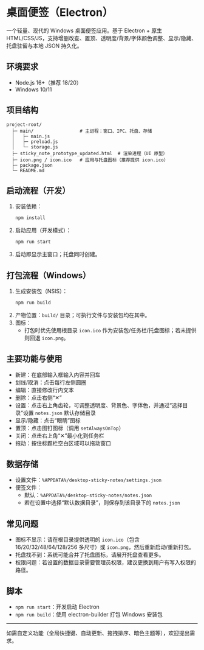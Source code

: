 # 桌面便签（Electron）

一个轻量、现代的 Windows 桌面便签应用。基于 Electron + 原生 HTML/CSS/JS，支持增删改查、置顶、透明度/背景/字体颜色调整、显示/隐藏、托盘驻留与本地 JSON 持久化。

## 环境要求
- Node.js 16+（推荐 18/20）
- Windows 10/11

## 项目结构
```
project-root/
  ├─ main/                 # 主进程：窗口、IPC、托盘、存储
  │   ├─ main.js
  │   ├─ preload.js
  │   └─ storage.js
  ├─ sticky_note_prototype_updated.html  # 渲染进程（UI 原型）
  ├─ icon.png / icon.ico   # 应用与托盘图标（推荐提供 icon.ico）
  ├─ package.json
  └─ README.md
```

## 启动流程（开发）
1. 安装依赖：
   ```bash
   npm install
   ```
2. 启动应用（开发模式）：
   ```bash
   npm run start
   ```
3. 启动即显示主窗口；托盘同时创建。

## 打包流程（Windows）
1. 生成安装包（NSIS）：
   ```bash
   npm run build
   ```
2. 产物位置：`build/` 目录；可执行文件与安装包均在其中。
3. 图标：
   - 打包时优先使用根目录 `icon.ico` 作为安装包/任务栏/托盘图标；若未提供则回退 `icon.png`。

## 主要功能与使用
- 新建：在底部输入框输入内容并回车
- 划线/取消：点击每行左侧圆圈
- 编辑：直接修改行内文本
- 删除：点击右侧“✕”
- 设置：点击右上角齿轮，可调整透明度、背景色、字体色，并通过“选择目录”设置 `notes.json` 默认存储目录
- 显示/隐藏：点击“眼睛”图标
- 置顶：点击图钉图标（调用 `setAlwaysOnTop`）
- 关闭：点击右上角“✕”最小化到任务栏
- 拖动：按住标题栏空白区域可以拖动窗口

## 数据存储
- 设置文件：`%APPDATA%/desktop-sticky-notes/settings.json`
- 便签文件：
  - 默认：`%APPDATA%/desktop-sticky-notes/notes.json`
  - 若在设置中选择“默认数据目录”，则保存到该目录下的 `notes.json`

## 常见问题
- 图标不显示：请在根目录提供透明的 `icon.ico`（包含 16/20/32/48/64/128/256 多尺寸）或 `icon.png`，然后重新启动/重新打包。
- 托盘找不到：系统可能合并了托盘图标，请展开托盘查看更多。
- 权限问题：若设置的数据目录需要管理员权限，建议更换到用户有写入权限的路径。

## 脚本
- `npm run start`：开发启动 Electron
- `npm run build`：使用 electron-builder 打包 Windows 安装包

---
如需自定义功能（全局快捷键、自动更新、拖拽排序、暗色主题等），欢迎提出需求。

